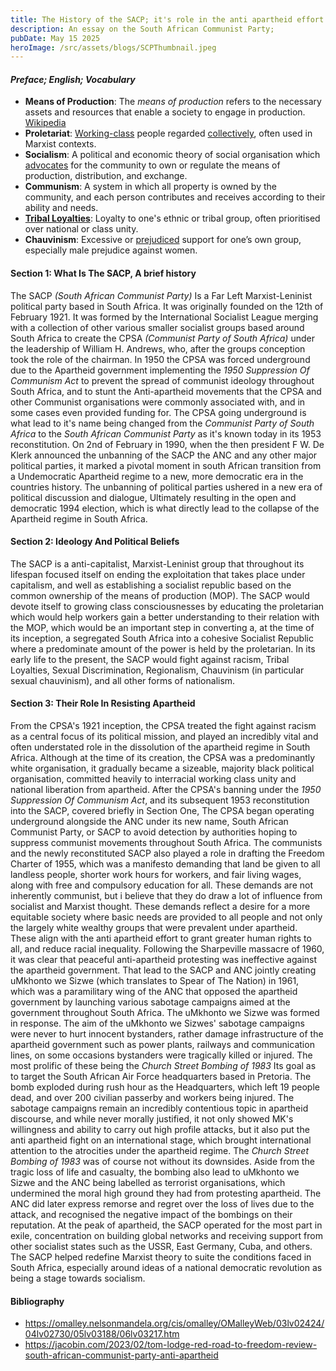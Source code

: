 ```yaml
---
title: The History of the SACP; it's role in the anti apartheid effort
description: An essay on the South African Communist Party;
pubDate: May 15 2025
heroImage: /src/assets/blogs/SCPThumbnail.jpeg
---
```

#### *Preface; English; Vocabulary*
- **Means of Production**: The *means of production* refers to the necessary assets and resources that enable a society to engage in production. [Wikipedia](https://en.wikipedia.org/wiki/Means_of_production#Industrial_production)
- **Proletariat**: [Working-class](https://www.google.com/search?q=working-class) people regarded [collectively](https://www.google.com/search?q=collectively), often used in Marxist contexts.
- **Socialism**: A political and economic theory of social organisation which [advocates](https://www.google.com/search?q=advocates) for the community to own or regulate the means of production, distribution, and exchange.
- **Communism**: A system in which all property is owned by the community, and each person contributes and receives according to their ability and needs.
- [**Tribal Loyalties**](https://library.fiveable.me/key-terms/world-literature-i/tribal-loyalty): Loyalty to one's ethnic or tribal group, often prioritised over national or class unity.
- **Chauvinism**: Excessive or [prejudiced](https://www.google.com/search?q=prejudiced) support for one’s own group, especially male prejudice against women.



#### Section 1: What Is The SACP, A brief history
The SACP *(South African Communist Party)* Is a Far Left Marxist-Leninist political party based in South Africa. It was originally founded on the 12th of February 1921. It was formed by the International Socialist League merging with a collection of other various smaller socialist groups based around South Africa to create the CPSA *(Communist Party of South Africa)* under the leadership of William H. Andrews, who, after the groups conception took the role of the chairman.
In 1950 the CPSA was forced underground due to the Apartheid government implementing the *1950 Suppression Of Communism Act* to prevent the spread of communist ideology throughout South Africa, and to stunt the Anti-apartheid movements that the CPSA and other Communist organisations were commonly associated with, and in some cases even provided funding for. The CPSA going underground is what lead to it's name being changed from the *Communist Party of South Africa* to the *South African Communist Party* as it's known today in its 1953 reconstitution.
On 2nd of February in 1990, when the then president F W. De Klerk announced the unbanning of the SACP the ANC and any other major political parties, it marked a pivotal moment in south African transition from a Undemocratic Apartheid regime to a new, more democratic era in the countries history. The unbanning of political parties ushered in a new era of political discussion and dialogue, Ultimately resulting in the open and democratic 1994 election, which is what directly lead to the collapse of the Apartheid regime in South Africa.


####  Section 2: Ideology And Political Beliefs 
The SACP is a anti-capitalist, Marxist-Leninist group that throughout its lifespan focused itself on ending the exploitation that takes place under capitalism, and well as establishing a socialist republic based on the common ownership of the means of production (MOP). The SACP would devote itself to growing class consciousnesses by educating the proletarian which would help workers gain a better understanding to their relation with the MOP, which would be an important step in converting a, at the time of its inception, a segregated South Africa into a cohesive Socialist Republic where a predominate amount of the power is held by the proletarian. In its early life to the present, the SACP would fight against racism, Tribal Loyalties, Sexual Discrimination, Regionalism, Chauvinism (in particular sexual chauvinism), and all other forms of nationalism.

####  Section 3: Their Role In Resisting Apartheid
From the CPSA's 1921 inception, the CPSA treated the fight against racism as a central focus of its political mission, and played an incredibly vital and often understated role in the dissolution of the apartheid regime in South Africa. 
Although at the time of its creation, the CPSA was a predominantly white organisation, it gradually became a sizeable, majority black political organisation, committed heavily to interracial working class unity and national liberation from apartheid. 
After the CPSA's banning under the *1950 Suppression Of Communism Act*, and its subsequent 1953 reconstitution into the SACP, covered briefly in Section One, The CPSA began operating underground alongside the ANC under its new name, South African Communist Party, or SACP to avoid detection by authorities hoping to suppress communist movements throughout South Africa. 
The communists and the newly reconstituted SACP also played a role in drafting the Freedom Charter of 1955, which was a manifesto demanding that land be given to all landless people, shorter work hours for workers, and fair living wages, along with free and compulsory education for all. These demands are not inherently communist, but i believe that they do draw a lot of influence from socialist and Marxist thought. These demands reflect a desire for a more equitable society where basic needs are provided to all people and not only the largely white wealthy groups that were prevalent under apartheid. These align with the anti apartheid effort to grant greater human rights to all, and reduce racial inequality. 
Following the Sharpeville massacre of 1960, it was clear that peaceful anti-apartheid protesting was ineffective against the apartheid government. That lead to the SACP and ANC jointly creating uMkhonto we Sizwe (which translates to Spear of The Nation) in 1961, which was a paramilitary wing of the ANC that opposed the apartheid government by launching various sabotage campaigns aimed at the government throughout South Africa. The uMkhonto we Sizwe was formed in response. The aim of the uMkhonto we Sizwes' sabotage campaigns were never to hurt innocent bystanders, rather damage infrastructure of the apartheid government such as power plants, railways and communication lines, on some occasions bystanders were tragically killed or injured. The most prolific of these being the *Church Street Bombing of 1983* Its goal as to target the South African Air Force headquarters based in Pretoria. The bomb exploded during rush hour as the Headquarters, which left 19 people dead, and over 200 civilian passerby and workers being injured. The sabotage campaigns remain an incredibly contentious topic in apartheid discourse, and while never morally justified, it not only showed MK's willingness and ability to carry out high profile attacks, but it also put the anti apartheid fight on an international stage, which brought international attention to the atrocities under the apartheid regime. The *Church Street Bombing of 1983* was of course not without its downsides. Aside from the tragic loss of life and casualty, the bombing also lead to uMkhonto we Sizwe and the ANC being labelled as terrorist organisations, which undermined the moral high ground they had from protesting apartheid. The ANC did later express remorse and regret over the loss of lives due to the attack, and recognised the negative impact of the bombings on their reputation.
At the peak of apartheid, the SACP operated for the most part in exile, concentration on building global networks and receiving support from other socialist states such as the USSR, East Germany, Cuba, and others. 
The SACP helped redefine Marxist theory to suite the conditions faced in South Africa, especially around ideas of a national democratic revolution as being a stage towards socialism.

####  Bibliography 
 - https://omalley.nelsonmandela.org/cis/omalley/OMalleyWeb/03lv02424/04lv02730/05lv03188/06lv03217.htm
 -  https://jacobin.com/2023/02/tom-lodge-red-road-to-freedom-review-south-african-communist-party-anti-apartheid